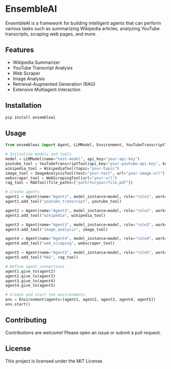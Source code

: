 
# EnsembleAI

EnsembleAI is a framework for building intelligent agents that can perform various tasks such as summarizing Wikipedia articles, analyzing YouTube transcripts, scraping web pages, and more.

## Features

- Wikipedia Summarizer
- YouTube Transcript Analysis
- Web Scraper
- Image Analysis
- Retrieval-Augmented Generation (RAG)
- Extensive Multiagent Interaction

## Installation

```bash
pip install ensembleai
```

## Usage

```python
from ensembleai import Agent, LLMModel, Environment, YouTubeTranscriptTool, WikipediaTool, ImageAnalysisTool, WebScrapingTool, RAGTool

# Initialize models and tools
model = LLMModel(name="test-model", api_key="your-api-key")
youtube_tool = YouTubeTranscriptTool(api_key="your-youtube-api-key", keyword="your-keyword")
wikipedia_tool = WikipediaTool(topic="your-topic")
image_tool = ImageAnalysisTool(text="your-text", url="your-image-url")
webscraper_tool = WebScrapingTool(url="your-url")
rag_tool = RAGTool(file_paths=["path/to/your/file.pdf"])

# Create agents
agent1 = Agent(name="Agent1", model_instance=model, role="role1", work="work1")
agent1.add_tool("youtube_transcript", youtube_tool)

agent2 = Agent(name="Agent2", model_instance=model, role="role2", work="work2")
agent2.add_tool("wikipedia", wikipedia_tool)

agent3 = Agent(name="Agent3", model_instance=model, role="role3", work="work3")
agent3.add_tool("image_analysis", image_tool)

agent4 = Agent(name="Agent4", model_instance=model, role="role4", work="work4")
agent4.add_tool("web_scraping", webscraper_tool)

agent5 = Agent(name="Agent5", model_instance=model, role="role5", work="work5")
agent5.add_tool("RAG", rag_tool)

# Define agent connections
agent1.give_to(agent2)
agent2.give_to(agent3)
agent3.give_to(agent4)
agent4.give_to(agent5)

# Create and start the environments
env = Environment(agents=[agent1, agent2, agent3, agent4, agent5])
env.start()
```

## Contributing

Contributions are welcome! Please open an issue or submit a pull request.

## License

This project is licensed under the MIT License.
